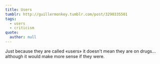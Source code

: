 ```yaml
---
title: Users
tumblr: http://guillermonkey.tumblr.com/post/3290335501
tags:
  - users
  - criticism
quote:
  author: null
---
```


Just because they are called «users» it doesn't mean they are on drugs... although it would make more sense if they were.
